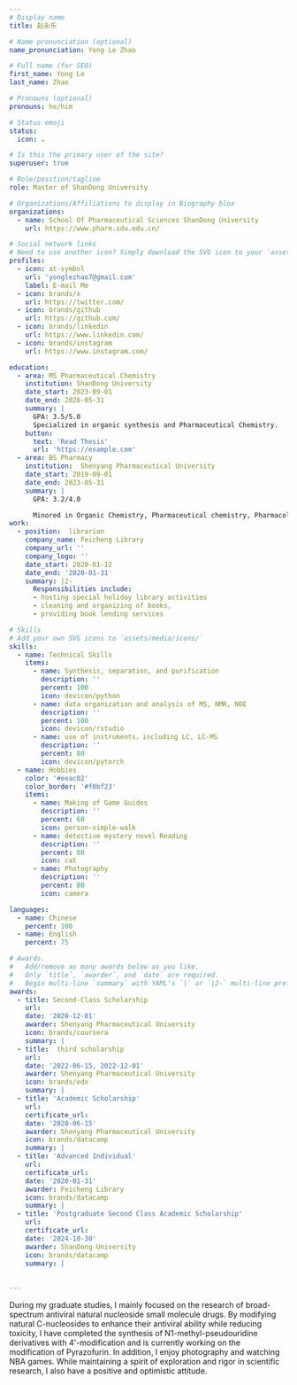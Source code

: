 ```yaml
---
# Display name
title: 赵永乐

# Name pronunciation (optional)
name_pronunciation: Yong Le Zhao

# Full name (for SEO)
first_name: Yong Le
last_name: Zhao

# Pronouns (optional)
pronouns: he/him

# Status emoji
status:
  icon: ☕️

# Is this the primary user of the site?
superuser: true

# Role/position/tagline
role: Master of ShanDong University

# Organizations/Affiliations to display in Biography blox
organizations:
  - name: School Of Pharmaceutical Sciences ShanDong University
    url: https://www.pharm.sdu.edu.cn/

# Social network links
# Need to use another icon? Simply download the SVG icon to your `assets/media/icons/` folder.
profiles:
  - icon: at-symbol
    url: 'yonglezhao7@gmail.com'
    label: E-mail Me
  - icon: brands/x
    url: https://twitter.com/
  - icon: brands/github
    url: https://github.com/
  - icon: brands/linkedin
    url: https://www.linkedin.com/
  - icon: brands/instagram
    url: https://www.instagram.com/

education:
  - area: MS Pharmaceutical Chemistry
    institution: ShanDong University
    date_start: 2023-09-01
    date_end: 2026-05-31
    summary: |
      GPA: 3.5/5.0
      Specialized in organic synthesis and Pharmaceutical Chemistry. 
    button:
      text: 'Read Thesis'
      url: 'https://example.com'
  - area: BS Pharmacy
    institution:  Shenyang Pharmaceutical University
    date_start: 2019-09-01
    date_end: 2023-05-31
    summary: |
      GPA: 3.2/4.0

      Minored in Organic Chemistry, Pharmaceutical chemistry, Pharmacology, Pharmaceutical 
work:
  - position:  librarian
    company_name: Feicheng Library
    company_url: ''
    company_logo: ''
    date_start: 2020-01-12
    date_end: '2020-01-31'
    summary: |2-
      Responsibilities include:
      - hosting special holiday library activities
      - cleaning and organizing of books, 
      - providing book lending services

# Skills
# Add your own SVG icons to `assets/media/icons/`
skills:
  - name: Technical Skills
    items:
      - name: Synthesis, separation, and purification
        description: ''
        percent: 100
        icon: devicon/python
      - name: data organization and analysis of MS, NMR, NOE
        description: ''
        percent: 100
        icon: devicon/rstudio
      - name: use of instruments，including LC, LC-MS
        description: ''
        percent: 80
        icon: devicon/pytorch
  - name: Hobbies
    color: '#eeac02'
    color_border: '#f0bf23'
    items:
      - name: Making of Game Guides
        description: ''
        percent: 60
        icon: person-simple-walk
      - name: detective mystery novel Reading
        description: ''
        percent: 80
        icon: cat
      - name: Photography
        description: ''
        percent: 80
        icon: camera

languages:
  - name: Chinese
    percent: 100
  - name: English
    percent: 75

# Awards.
#   Add/remove as many awards below as you like.
#   Only `title`, `awarder`, and `date` are required.
#   Begin multi-line `summary` with YAML's `|` or `|2-` multi-line prefix and indent 2 spaces below.
awards:
  - title: Second-Class Scholarship
    url: 
    date: '2020-12-01'
    awarder: Shenyang Pharmaceutical University
    icon: brands/coursera
    summary: |
  - title:  third scholarship
    url: 
    date: '2022-06-15, 2022-12-01'
    awarder: Shenyang Pharmaceutical University
    icon: brands/edx
    summary: |
  - title: 'Academic Scholarship'
    url: 
    certificate_url: 
    date: '2020-06-15'
    awarder: Shenyang Pharmaceutical University
    icon: brands/datacamp
    summary: |
  - title: 'Advanced Individual'
    url: 
    certificate_url: 
    date: '2020-01-31'
    awarder: Feicheng Library
    icon: brands/datacamp
    summary: |
  - title: 'Postgraduate Second Class Academic Scholarship'
    url: 
    certificate_url: 
    date: '2024-10-30'
    awarder: ShanDong University
    icon: brands/datacamp
    summary: |
      
    
---
```


During my graduate studies, I mainly focused on the research of broad-spectrum antiviral natural nucleoside small molecule drugs. By modifying natural C-nucleosides to enhance their antiviral ability while reducing toxicity, I have completed the synthesis of N1-methyl-pseudouridine derivatives with 4'-modification and is currently working on the modification of Pyrazofurin. In addition, I enjoy photography and watching NBA games. While maintaining a spirit of exploration and rigor in scientific research, I also have a positive and optimistic attitude.